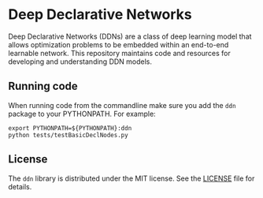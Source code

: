# Deep Declarative Networks

Deep Declarative Networks (DDNs) are a class of deep learning model that allows optimization problems
to be embedded within an end-to-end learnable network. This repository maintains code and resources for
developing and understanding DDN models.

## Running code

When running code from the commandline make sure you add the `ddn` package to your PYTHONPATH. For example:

```
export PYTHONPATH=${PYTHONPATH}:ddn
python tests/testBasicDeclNodes.py
```

## License

The `ddn` library is distributed under the MIT license. See the [LICENSE](LICENSE) file for details.

